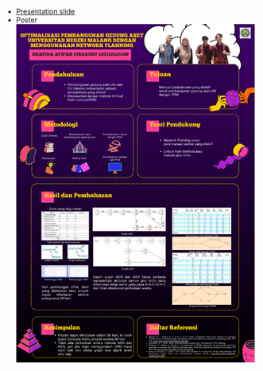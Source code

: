 * [Presentation slide](https://github.com/shafidaaaa/UM/blob/main/Asset%20Building/0-221106988917637876.pdf)
* Poster<img src="https://github.com/shafidaaaa/UM/blob/main/Asset%20Building/POSTER%20UAS%20GRAPH.png" align="right">
